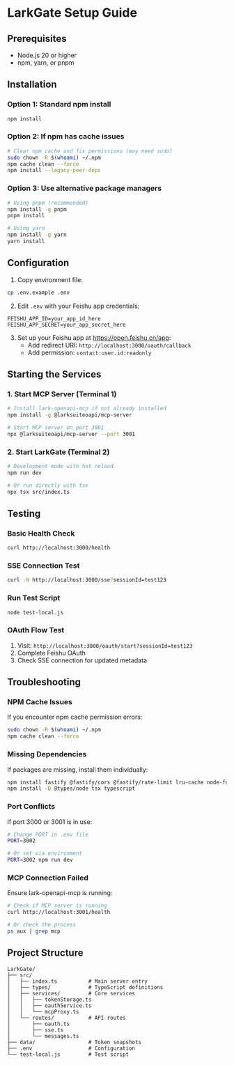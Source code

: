# LarkGate Setup Guide

## Prerequisites

- Node.js 20 or higher
- npm, yarn, or pnpm

## Installation

### Option 1: Standard npm install

```bash
npm install
```

### Option 2: If npm has cache issues

```bash
# Clear npm cache and fix permissions (may need sudo)
sudo chown -R $(whoami) ~/.npm
npm cache clean --force
npm install --legacy-peer-deps
```

### Option 3: Use alternative package managers

```bash
# Using pnpm (recommended)
npm install -g pnpm
pnpm install

# Using yarn
npm install -g yarn
yarn install
```

## Configuration

1. Copy environment file:
```bash
cp .env.example .env
```

2. Edit `.env` with your Feishu app credentials:
```env
FEISHU_APP_ID=your_app_id_here
FEISHU_APP_SECRET=your_app_secret_here
```

3. Set up your Feishu app at https://open.feishu.cn/app:
   - Add redirect URI: `http://localhost:3000/oauth/callback`
   - Add permission: `contact:user.id:readonly`

## Starting the Services

### 1. Start MCP Server (Terminal 1)
```bash
# Install lark-openapi-mcp if not already installed
npm install -g @larksuiteoapi/mcp-server

# Start MCP server on port 3001
npx @larksuiteoapi/mcp-server --port 3001
```

### 2. Start LarkGate (Terminal 2)
```bash
# Development mode with hot reload
npm run dev

# Or run directly with tsx
npx tsx src/index.ts
```

## Testing

### Basic Health Check
```bash
curl http://localhost:3000/health
```

### SSE Connection Test
```bash
curl -N http://localhost:3000/sse?sessionId=test123
```

### Run Test Script
```bash
node test-local.js
```

### OAuth Flow Test
1. Visit: `http://localhost:3000/oauth/start?sessionId=test123`
2. Complete Feishu OAuth
3. Check SSE connection for updated metadata

## Troubleshooting

### NPM Cache Issues
If you encounter npm cache permission errors:
```bash
sudo chown -R $(whoami) ~/.npm
npm cache clean --force
```

### Missing Dependencies
If packages are missing, install them individually:
```bash
npm install fastify @fastify/cors @fastify/rate-limit lru-cache node-fetch
npm install -D @types/node tsx typescript
```

### Port Conflicts
If port 3000 or 3001 is in use:
```bash
# Change PORT in .env file
PORT=3002

# Or set via environment
PORT=3002 npm run dev
```

### MCP Connection Failed
Ensure lark-openapi-mcp is running:
```bash
# Check if MCP server is running
curl http://localhost:3001/health

# Or check the process
ps aux | grep mcp
```

## Project Structure

```
LarkGate/
├── src/
│   ├── index.ts          # Main server entry
│   ├── types/            # TypeScript definitions
│   ├── services/         # Core services
│   │   ├── tokenStorage.ts
│   │   ├── oauthService.ts
│   │   └── mcpProxy.ts
│   └── routes/           # API routes
│       ├── oauth.ts
│       ├── sse.ts
│       └── messages.ts
├── data/                 # Token snapshots
├── .env                  # Configuration
└── test-local.js         # Test script
```